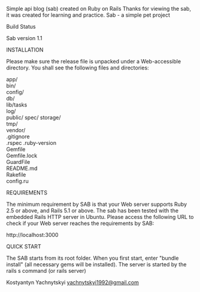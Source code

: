 Simple api blog (sab) created on Ruby on Rails 
Thanks for viewing the sab, it was created for learning and practice. Sab - a simple pet project

Build Status

Sab version 1.1

INSTALLATION

Please make sure the release file is unpacked under a Web-accessible directory. You shall see the following files and directories:

app/  
bin/  
config/  
db/  
lib/tasks  
log/  
public/ 
spec/
storage/  
tmp/  
vendor/  
.gitignore  
.rspec
.ruby-version  
Gemfile  
Gemfile.lock  
GuardFile  
README.md  
Rakefile  
config.ru  

REQUIREMENTS

The minimum requirement by SAB is that your Web server supports Ruby 2.5 or above, and Rails 5.1 or above. The sab has been tested with the embedded Rails HTTP server in Ubuntu. Please access the following URL to check if your Web server reaches the requirements by SAB:

http://localhost:3000

QUICK START

The SAB starts from its root folder. When you first start, enter "bundle install" (all necessary gems will be installed). The server is started by the rails s command (or rails server)

Kostyantyn Yachnytskyi yachnytskyi1992@gmail.com
